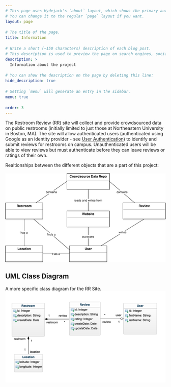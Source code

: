 ```yaml
---
# This page uses Hydejack's `about` layout, which shows the primary author's picture and about text at the top.
# You can change it to the regular `page` layout if you want.
layout: page

# The title of the page.
title: Information

# Write a short (~150 characters) description of each blog post.
# This description is used to preview the page on search engines, social media, etc.
description: >
  Information about the project

# You can show the description on the page by deleting this line:
hide_description: true

# Setting `menu` will generate an entry in the sidebar.
menu: true

order: 3
---
```

The Restroom Review (RR) site will collect and provide crowdsourced data on public restrooms (initially limited to just those at Northeastern University in Boston, MA). The site will allow authenticated users (authenticated using Google as an identity provider - see [User Authentication](#user-authentication)) to identify and submit reviews for restrooms on campus. Unauthenticated users will be able to view reviews but must authenticate before they can leave reviews or ratings of their own. 

Realtionships between the different objects that are a part of this project:
<br/><br/>
![](/assets/img/relationships.png)

## UML Class Diagram
A more specific class diagram for the RR Site.
![](/assets/img/uml.png)